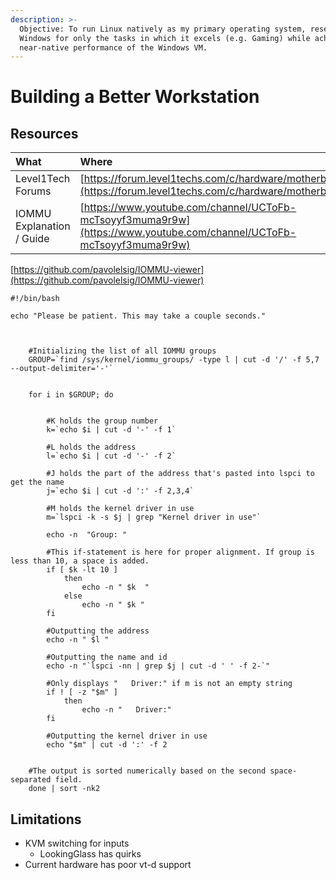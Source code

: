 ```yaml
---
description: >-
  Objective: To run Linux natively as my primary operating system, reserving
  Windows for only the tasks in which it excels (e.g. Gaming) while achieving
  near-native performance of the Windows VM.
---
```


# Building a Better Workstation

## Resources

| What | Where |
| :--- | :--- |
| Level1Tech Forums | [https://forum.level1techs.com/c/hardware/motherboards](https://forum.level1techs.com/c/hardware/motherboards) |
| IOMMU Explanation / Guide | [https://www.youtube.com/channel/UCToFb-mcTsoyyf3muma9r9w](https://www.youtube.com/channel/UCToFb-mcTsoyyf3muma9r9w) |



[https://github.com/pavolelsig/IOMMU-viewer](https://github.com/pavolelsig/IOMMU-viewer)

```text
#!/bin/bash

echo "Please be patient. This may take a couple seconds."



	#Initializing the list of all IOMMU groups
	GROUP=`find /sys/kernel/iommu_groups/ -type l | cut -d '/' -f 5,7 --output-delimiter='-'`


	for i in $GROUP; do


		#K holds the group number
		k=`echo $i | cut -d '-' -f 1`

		#L holds the address
		l=`echo $i | cut -d '-' -f 2`

		#J holds the part of the address that's pasted into lspci to get the name
		j=`echo $i | cut -d ':' -f 2,3,4`
		
		#M holds the kernel driver in use
		m=`lspci -k -s $j | grep "Kernel driver in use"`
		
		echo -n  "Group: "

		#This if-statement is here for proper alignment. If group is less than 10, a space is added.
		if [ $k -lt 10 ]
			then
				echo -n " $k  "
			else
				echo -n " $k "
		fi

		#Outputting the address
		echo -n " $l "

		#Outputting the name and id
		echo -n "`lspci -nn | grep $j | cut -d ' ' -f 2-`"
		
		#Only displays "   Driver:" if m is not an empty string
		if ! [ -z "$m" ]
			then
				echo -n "   Driver:"
		fi
		
		#Outputting the kernel driver in use
		echo "$m" | cut -d ':' -f 2


	#The output is sorted numerically based on the second space-separated field.
	done | sort -nk2
```

## Limitations

* KVM switching for inputs
  * LookingGlass has quirks
* Current hardware has poor vt-d support




